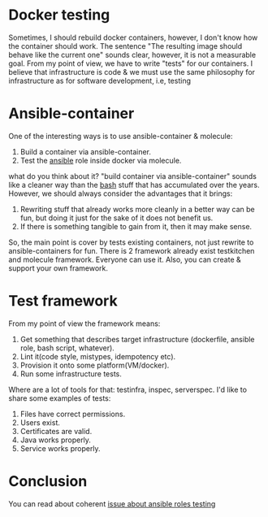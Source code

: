 # Docker testing

Sometimes, I should rebuild docker containers, however, I don't know how the container should work. The sentence "The resulting image should behave like the current one" sounds clear, however, it is not a measurable goal.
From my point of view, we have to write "tests" for our containers. I believe that infrastructure is code & we must use the same philosophy for infrastructure as for software development, i.e, testing

# Ansible-container

One of the interesting ways is to use ansible-container & molecule:
1. Build a container via ansible-container.
2. Test the [ansible](http://www.goncharov.xyz/it/ansible.html) role inside docker via molecule.

what do you think about it? "build container via ansible-container" sounds like a cleaner way than the [bash](http://www.goncharov.xyz/it/make-cm-not-bash-en.html) stuff that has accumulated over the years. However, we should always consider the advantages that it brings: 
1. Rewriting stuff that already works more cleanly in a better way can be fun, but doing it just for the sake of it does not benefit us. 
2. If there is something tangible to gain from it, then it may make sense.

So, the main point is cover by tests existing containers, not just rewrite to ansible-containers for fun. There is 2 framework already exist testkitchen and molecule framework. Everyone can use it. Also, you can create & support your own framework.

# Test framework

From my point of view the framework means:
1. Get something that describes target infrastructure (dockerfile, ansible role, bash script, whatever).
2. Lint it(code style, mistypes, idempotency etc).
3. Provision it onto some platform(VM/docker).
4. Run some infrastructure tests. 
 
Where are a lot of tools for that: testinfra, inspec, serverspec. I'd like to share  some examples of tests:
1. Files have correct permissions.
2. Users exist.
3. Certificates are valid.
4. Java works properly.
5. Service works properly.

# Conclusion

You can read about coherent [issue about ansible roles testing](http://www.goncharov.xyz/it/test-ansible-roles-via-testkitchen-inside-hyperv.html)
